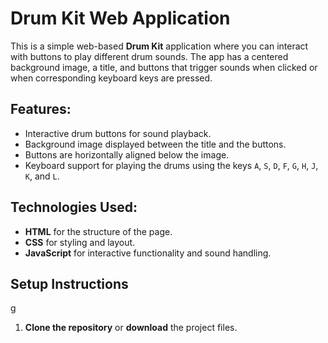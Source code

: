 # Drum Kit Web Application

This is a simple web-based **Drum Kit** application where you can interact with buttons to play different drum sounds. The app has a centered background image, a title, and buttons that trigger sounds when clicked or when corresponding keyboard keys are pressed.

## Features:

- Interactive drum buttons for sound playback.
- Background image displayed between the title and the buttons.
- Buttons are horizontally aligned below the image.
- Keyboard support for playing the drums using the keys `A`, `S`, `D`, `F`, `G`, `H`, `J`, `K`, and `L`.

## Technologies Used:

- **HTML** for the structure of the page.
- **CSS** for styling and layout.
- **JavaScript** for interactive functionality and sound handling.

## Setup Instructions
g
1. **Clone the repository** or **download** the project files.
